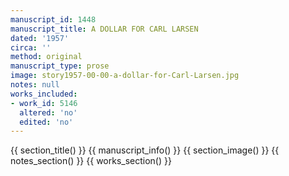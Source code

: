 ```yaml
---
manuscript_id: 1448
manuscript_title: A DOLLAR FOR CARL LARSEN
dated: '1957'
circa: ''
method: original
manuscript_type: prose
image: story1957-00-00-a-dollar-for-Carl-Larsen.jpg
notes: null
works_included:
- work_id: 5146
  altered: 'no'
  edited: 'no'
---
```


{{ section_title() }}
{{ manuscript_info() }}
{{ section_image() }}
{{ notes_section() }}
{{ works_section() }}
